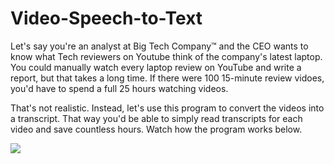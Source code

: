 # Video-Speech-to-Text

Let's say you're an analyst at Big Tech Company™ and the CEO wants to know what Tech reviewers on Youtube think of the company's latest laptop. You could manually watch every laptop review on YouTube and write a report, but that takes a long time. If there were 100 15-minute review vidoes, you'd have to spend a full 25 hours watching videos.

That's not realistic. Instead, let's use this program to convert the videos into a transcript. That way you'd be able to simply read transcripts for each video and save countless hours. Watch how the program works below.

<div style="center">
<a href="https://www.youtube.com/watch?v=ymnZ_3eJEew&feature=youtu.be">
  <img src="http://img.youtube.com/vi/ymnZ_3eJEew/0.jpg"></img>
</a>
</div>
